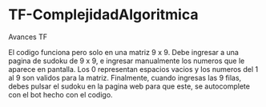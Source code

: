 # TF-ComplejidadAlgoritmica
Avances TF

El codigo funciona pero solo en una matriz 9 x 9. Debe ingresar a una pagina de sudoku de 9 x 9, e ingresar manualmente los numeros que le aparece en pantalla.
Los 0 representan espacios vacios y los numeros del 1 al 9 son validos para la matriz.
Finalmente, cuando ingresas las 9 filas, debes pulsar el sudoku en la pagina web para que este, se autocomplete con el bot hecho con el codigo.
